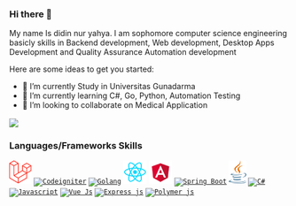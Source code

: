 ### Hi there 👋

My name Is didin nur yahya. I am sophomore computer science engineering basicly skills in Backend development, Web development, Desktop Apps Development and Quality Assurance Automation development

Here are some ideas to get you started:

- 🔭 I’m currently Study in Universitas Gunadarma 
- 🌱 I’m currently learning C#, Go, Python, Automation Testing
- 👯 I’m looking to collaborate on Medical Application


<a href="https://github.com/anuraghazra/github-readme-stats">
  <img align="center" src="https://github-readme-stats.vercel.app/api?username=dzoxploit&show_icons=true" />
</a>


### Languages/Frameworks Skills

<code><a href="https://laravel.com"><img alt="Laravel" title="Laravel" src="https://github.com/Tiththa/tiththa/blob/master/icons/Laravel.png" height="42"></a></code>
<code><a href="https://codeigniter.com"><img alt="Codeigniter" title="Codeigniter" src="https://e7.pngegg.com/pngimages/508/424/png-clipart-logo-orange-s-a-codeigniter-logo-orange-sa-thumbnail.png" height="42"></a></code>
<code><a href="https://www.go.dev"><img alt="Golang" title="Golang" src="https://go.dev/blog/go-brand/Go-Logo/PNG/Go-Logo_Aqua.png" height="42"></a></code>
<code><a href="https://reactjs.org"><img alt="React" title="React" src="https://github.com/Tiththa/tiththa/blob/master/icons/React.png" height="42"></a></code>
<code><a href="https://angular.io"><img alt="Angular" title="Angular" src="https://github.com/Tiththa/tiththa/blob/master/icons/Angular.png" height="42"></a></code>
<code><a href="https://www.spring.io"><img alt="Spring Boot" title="Spring Boot" src="https://image.pngaaa.com/546/2459546-middle.png" height="42"></a></code>
<code><a href="https://www.java.com"><img alt="Java" title="Java" src="https://github.com/Tiththa/tiththa/blob/master/icons/Java.png" height="42"></a></code>
<code><a href="https://dotnet.microsoft.com/languages/csharp"><img alt="C#" title="C#" src="https://upload.wikimedia.org/wikipedia/commons/4/4f/Csharp_Logo.png" height="42"></a></code>
<code><a href="https://www.javascript.com/"><img alt="Javascript" title="Javascript" src="https://upload.wikimedia.org/wikipedia/commons/thumb/9/99/Unofficial_JavaScript_logo_2.svg/2048px-Unofficial_JavaScript_logo_2.svg.png" height="42"></a></code>
<code><a href="https://www.vuejs.org/"><img alt="Vue Js" title="Vue Js" src="https://img1.pngdownload.id/20180714/qek/kisspng-vue-js-javascript-library-github-freezing-point-5b498c7316d097.1167081515315467390935.jpg" height="42"></a></code>
<code><a href="https://www.expressjs.com/"><img alt="Express js" title="Express js" src="https://upload.wikimedia.org/wikipedia/commons/6/64/Expressjs.png" height="42"></a></code>
<code><a href="https://polymer-library.polymer-project.org/3.0/docs/devguide/feature-overview"><img alt="Polymer js" title="Polymer js" src="https://upload.wikimedia.org/wikipedia/commons/6/69/Polymer_Project_logo.png" height="42"></a></code>
